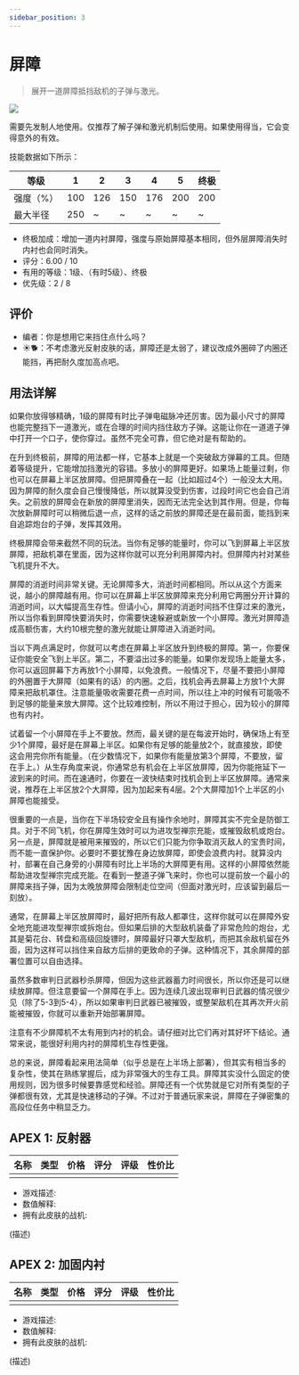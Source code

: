 ```yaml
---
sidebar_position: 3
---
```


# 屏障

> 展开一道屏障抵挡敌机的子弹与激光。

<img src="/terms/barrier.png" style={{zoom:1.25}}/>

需要先发制人地使用。仅推荐了解子弹和激光机制后使用。如果使用得当，它会变得意外的有效。

技能数据如下所示：

| 等级      | 1    | 2    | 3    | 4    | 5    | 终极 |
| --------- | ---- | ---- | ---- | ---- | ---- | ---- |
| 强度（%） | 100  | 126  | 150  | 176  | 200  | 200  |
| 最大半径  | 250  | ~    | ~    | ~    | ~    | ~    |

- 终极加成：增加一道内衬屏障，强度与原始屏障基本相同，但外层屏障消失时内衬也会同时消失。
- 评分：6.00 / 10
- 有用的等级：1级、（有时5级）、终极
- 优先级：2 / 8

## 评价

- 编者：你是想用它来挡住点什么吗？
- ☀🐕：不考虑激光反射皮肤的话，屏障还是太弱了，建议改成外圈碎了内圈还能挡，再把耐久度加高点吧。

## 用法详解

如果你放得够精确，1级的屏障有时比子弹电磁脉冲还厉害。因为最小尺寸的屏障也能完整挡下一道激光，或在合理的时间内挡住敌方子弹。这能让你在一道道子弹中打开一个口子，使你穿过。虽然不完全可靠，但它绝对是有帮助的。

在升到终极前，屏障的用法都一样，它基本上就是一个突破敌方弹幕的工具。但随着等级提升，它能增加挡激光的容错。多放小的屏障更好。如果场上能量过剩，你也可以在屏幕上半区放屏障。但把屏障叠在一起（比如超过4个）一般没太大用。因为屏障的耐久度会自己慢慢降低，所以就算没受到伤害，过段时间它也会自己消失。之前放的屏障会在新放的屏障里消失，因而无法完全达到其作用。但是，你每次放新屏障时可以稍微后退一点，这样的话之前放的屏障还是在最前面，能挡到来自追踪炮台的子弹，发挥其效用。

终极屏障会带来截然不同的玩法。当你有足够的能量时，你可以飞到屏幕上半区放屏障，把敌机罩在里面，因为这样你就可以充分利用屏障内衬。但屏障内衬对某些飞机提升不大。

屏障的消逝时间非常关键。无论屏障多大，消逝时间都相同。所以从这个方面来说，越小的屏障越有用。你可以在屏幕上半区放屏障来充分利用它两圈分开计算的消逝时间，以大幅提高生存性。但请小心，屏障的消逝时间挡不住穿过来的激光，所以当你看到屏障快要消失时，你需要快速躲避或新放一个小屏障。激光对屏障造成高额伤害，大约10根完整的激光就能让屏障进入消逝时间。

当以下两点满足时，你就可以考虑在屏幕上半区放升到终极的屏障。第一，你要保证你能安全飞到上半区。第二，不要溢出过多的能量。如果你发现场上能量太多，你可以返回屏幕下方再放1个小屏障，以免浪费。一般情况下，尽量不要把小屏障的外圈置于大屏障（如果有的话）的内圈。之后，找机会再去屏幕上方放1个大屏障来把敌机罩住。注意能量吸收需要花费一点时间，所以往上冲的时候有可能吸不到足够的能量来放大屏障。这个比较难控制，所以不用过于担心，因为较小的屏障也有内衬。

试着留一个小屏障在手上不要放。然而，最关键的是在每波开始时，确保场上有至少1个屏障，最好是在屏幕上半区。如果你有足够的能量放2个，就直接放，即使这会用完你所有能量。（在少数情况下，如果你有能量放第3个屏障，不要放，留在手上。）从生存角度来说，你通常总有机会在上半区放屏障，因为你能拖延下一波到来的时间。而在速通时，你要在一波快结束时找机会到上半区放屏障。通常来说，推荐在上半区放2个大屏障，因为加起来有4层。2个大屏障加1个上半区的小屏障也能接受。

很重要的一点是，当你在下半场较安全且有操作余地时，屏障其实不完全是防御工具。对于不同飞机，你在屏障生效时可以为进攻型禅宗充能，或摧毁敌机或炮台。另一点是，屏障就是被用来摧毁的，所以它们只能为你争取消灭敌人的宝贵时间，而不能一直保护你。必要时不要犹豫在身边放屏障，即使会浪费内衬。就算没内衬，部署在自己身旁的小屏障有时比上半场的大屏障更有用。这样的小屏障依然能帮助进攻型禅宗完成充能。在看到一整道子弹飞来时，你也可以提前放一个最小的屏障来挡子弹，因为太晚放屏障会限制走位空间（但面对激光时，应该留到最后一刻放）。

通常，在屏幕上半区放屏障时，最好把所有敌人都罩住，这样你就可以在屏障外安全地充能进攻型禅宗或拆炮台。但如果后排的大型敌机装备了非常危险的炮台，尤其是菊花台、转盘和高级回旋镖时，屏障最好只罩大型敌机，而把其余敌机留在外面，因为这样可以挡住来自敌方后排的更致命的子弹。这种情况下，其余屏障的部署位置可以自由选择。

虽然多数审判日武器秒杀屏障，但因为这些武器蓄力时间很长，所以你还是可以继续放屏障。但注意要留一个屏障在手上。因为连续几波出现审判日武器的情况很少见（除了5-3到5-4），所以如果审判日武器已被摧毁，或整架敌机在其再次开火前能被摧毁，你就可以重新开始部署屏障。

注意有不少屏障机不太有用到内衬的机会。请仔细对比它们再对其好坏下结论。通常来说，能很好利用内衬的屏障机生存性更强。

总的来说，屏障看起来用法简单（似乎总是在上半场上部署），但其实有相当多的复杂性，使其在熟练掌握后，成为非常强大的生存工具。屏障其实没什么固定的使用规则，因为很多时候要靠感觉和经验。屏障还有一个优势就是它对所有类型的子弹都很有效，尤其是快速移动的子弹。不过对于普通玩家来说，屏障在子弹密集的高段位任务中稍显乏力。

## APEX 1: 反射器

| 名称 | 类型 | 价格 | 评分 | 评级 | 性价比 |
| ---- | ---- | ---- | ---- | ---- | ------ |
|      |      |      |      |      |        |

- 游戏描述:
- 数值解释:
- 拥有此皮肤的战机:

(描述)

## APEX 2: 加固内衬

| 名称 | 类型 | 价格 | 评分 | 评级 | 性价比 |
| ---- | ---- | ---- | ---- | ---- | ------ |
|      |      |      |      |      |        |

- 游戏描述:
- 数值解释:
- 拥有此皮肤的战机:

(描述)

